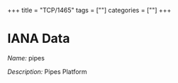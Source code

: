 +++
title = "TCP/1465"
tags = [""]
categories = [""]
+++

# IANA Data

_Name:_ pipes

_Description:_ Pipes Platform

